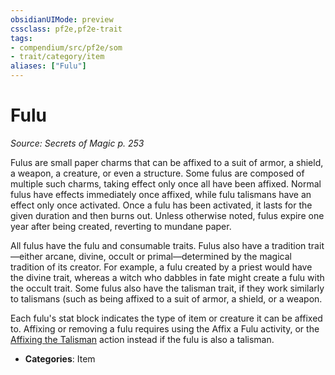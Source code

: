 ```yaml
---
obsidianUIMode: preview
cssclass: pf2e,pf2e-trait
tags:
- compendium/src/pf2e/som
- trait/category/item
aliases: ["Fulu"]
---
```

# Fulu  
*Source: Secrets of Magic p. 253*  

Fulus are small paper charms that can be affixed to a suit of armor, a shield, a weapon, a creature, or even a structure. Some fulus are composed of multiple such charms, taking effect only once all have been affixed. Normal fulus have effects immediately once affixed, while fulu talismans have an effect only once activated. Once a fulu has been activated, it lasts for the given duration and then burns out. Unless otherwise noted, fulus expire one year after being created, reverting to mundane paper.

All fulus have the fulu and consumable traits. Fulus also have a tradition trait—either arcane, divine, occult or primal—determined by the magical tradition of its creator. For example, a fulu created by a priest would have the divine trait, whereas a witch who dabbles in fate might create a fulu with the occult trait. Some fulus also have the talisman trait, if they work similarly to talismans (such as being affixed to a suit of armor, a shield, or a weapon.

Each fulu's stat block indicates the type of item or creature it can be affixed to. Affixing or removing a fulu requires using the Affix a Fulu activity, or the [Affixing the Talisman](/rules/actions/affix-a-talisman.md) action instead if the fulu is also a talisman.

- **Categories**: Item